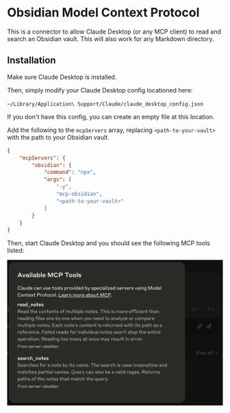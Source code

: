 # Obsidian Model Context Protocol

This is a connector to allow Claude Desktop (or any MCP client) to read and search an Obsidian vault. This will also work for any Markdown directory.

## Installation
Make sure Claude Desktop is installed.

Then, simply modify your Claude Desktop config locationed here:

`~/Library/Application\ Support/Claude/claude_desktop_config.json`

If you don't have this config, you can create an empty file at this location.

Add the following to the `mcpServers` array, replacing `<path-to-your-vault>` with the path to your Obsidian vault.

```json
{
    "mcpServers": {
        "obsidian": {
            "command": "npx",
            "args": [
                "-y",
                "mcp-obsidian",
                "<path-to-your-vault>"
            ]
        }
    }
}
```

Then, start Claude Desktop and you should see the following MCP tools listed:

![image](./images/mcp-tools.png)